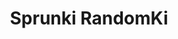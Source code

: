 ---
slug: sprunki-randomki
title: Sprunki RandomKi
description: "Sprunki RandomKi is an exciting online game. Play for free directly in your browser!"
icon: /images/popular_mods/Sprunki RandomKi.png
url: https://wowtbc.net/sprunkin/randomki/index.html
previewImage: /images/popular_mods/Sprunki RandomKi.png
type: popular mods

# SEO配置
seo:
  title: "Sprunki RandomKi - Play Free Online Game | Fun Browser Games"
  description: "Sprunki RandomKi - Play this fun online game for free in your browser. No download required!"
  ogImage: "/images/popular_mods/Sprunki RandomKi.png"
  keywords: "sprunki-randomki, online game, browser game, free game, popular mods game, play online"

videoUrls:
  - https://www.youtube.com/embed/example1
  - https://www.youtube.com/embed/example2

whyPlay:
  title: "Why Play Sprunki RandomKi?"
  items:
    - "Immersive Gameplay: Sprunki RandomKi offers an engaging and immersive gaming experience that will keep you entertained for hours"
    - "Challenging Levels: Test your skills with increasingly difficult challenges and obstacles"
    - "Beautiful Graphics: Enjoy stunning visuals and smooth animations that bring the game world to life"
    - "Regular Updates: New content and features are added regularly to keep the game fresh and exciting"
    - "Free to Play: Experience all the fun without spending a penny"
    - "Community Features: Connect with other players, share strategies, and compete for high scores"
    - "Cross-Platform: Play on any device with a web browser, no downloads required"

features:
  title: "Key Features of Sprunki RandomKi"
  image: "/images/popular_mods/Sprunki RandomKi.png"
  items:
    - "Intuitive Controls: Easy to learn controls make Sprunki RandomKi accessible for players of all skill levels"
    - "Multiple Game Modes: Enjoy various gameplay options that provide different challenges and experiences"
    - "Character Customization: Personalize your gaming experience with unique characters and items"
    - "Achievement System: Complete special tasks to earn rewards and recognition"
    - "Leaderboards: Compete with players worldwide and see who can achieve the highest scores"

characteristics:
  title: "Game Characteristics"
  image: "/images/popular_mods/Sprunki RandomKi.png"
  items:
    - "Genre: Popular mods game with elements of strategy and skill"
    - "Difficulty: Suitable for both casual gamers and those seeking a challenge"
    - "Play Time: Quick sessions or extended gameplay, depending on your preference"
    - "Art Style: Vibrant and engaging visuals that enhance the gaming experience"
    - "Sound Design: Immersive audio that complements the gameplay perfectly"

info: "Sprunki RandomKi is an exciting online game that offers players a unique and engaging gaming experience. With its intuitive controls, stunning visuals, and challenging gameplay, Sprunki RandomKi provides hours of entertainment for players of all ages and skill levels. Whether you're looking for a quick gaming session during a break or an extended play session, Sprunki RandomKi delivers an immersive experience that will keep you coming back for more. The game features multiple levels of increasing difficulty, ensuring that players are constantly challenged as they progress. With regular updates adding new content and features, Sprunki RandomKi remains fresh and exciting, providing endless entertainment options for its growing community of players."

howToPlayIntro: "Welcome to Sprunki RandomKi! This guide will walk you through the basics and help you master the game. Whether you're a beginner or looking to improve your skills, these tips and instructions will enhance your gaming experience."

howToPlaySteps:
  - title: "Getting Started"
    description: "Begin your Sprunki RandomKi adventure by familiarizing yourself with the controls. Use your keyboard or mouse to navigate through the game interface. The tutorial will guide you through the basic mechanics and help you understand the objectives."
  - title: "Understanding the Objectives"
    description: "In Sprunki RandomKi, your main goal is to progress through levels by completing specific objectives. Each level presents unique challenges that require different strategies and approaches."
  - title: "Mastering the Controls"
    description: "Practice using the controls to improve your precision and reaction time. Sprunki RandomKi requires quick reflexes and strategic thinking to overcome obstacles and defeat opponents."
  - title: "Utilizing Power-ups"
    description: "Collect power-ups throughout the game to enhance your abilities and overcome difficult challenges. Each power-up offers unique advantages that can be crucial for success."
  - title: "Developing Strategies"
    description: "As you progress in Sprunki RandomKi, develop effective strategies for different scenarios. Analyze patterns, anticipate challenges, and adapt your approach to maximize your performance."

faq:
  title: "Frequently Asked Questions about Sprunki RandomKi"
  items:
    - question: "Is Sprunki RandomKi free to play?"
      answer: "Yes, Sprunki RandomKi is completely free to play directly in your web browser. No downloads or purchases are required to enjoy the full game experience."
    - question: "Can I play Sprunki RandomKi on mobile devices?"
      answer: "Yes, Sprunki RandomKi is optimized for both desktop and mobile play. You can enjoy the game on any device with a web browser and internet connection."
    - question: "Are there any in-game purchases?"
      answer: "While Sprunki RandomKi is free to play, there may be optional in-game purchases available for cosmetic items or additional features that don't affect core gameplay."
    - question: "How often is Sprunki RandomKi updated?"
      answer: "The developers regularly update Sprunki RandomKi with new content, features, and improvements based on player feedback and game performance."
    - question: "Can I play Sprunki RandomKi offline?"
      answer: "Currently, Sprunki RandomKi requires an internet connection to play as it's a browser-based online game."
    - question: "Is Sprunki RandomKi suitable for children?"
      answer: "Yes, Sprunki RandomKi is designed to be family-friendly and suitable for players of all ages."
    - question: "How do I report bugs or issues?"
      answer: "If you encounter any problems while playing Sprunki RandomKi, you can report them through the game's support page or contact the developers directly through their website."
    - question: "Still Have Questions?"
      answer: "If you have additional questions about Sprunki RandomKi that aren't covered in this FAQ, please visit our support center or contact our customer service team for assistance."
---
